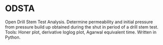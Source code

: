 ODSTA
=====

Open Drill Stem Test Analysis. Determine permeability and initial pressure from pressure build up obtained during the shut in period of a drill stem test.
Tools: Honer plot, derivative loglog plot, Agarwal equivalent time.
Written in Python.
